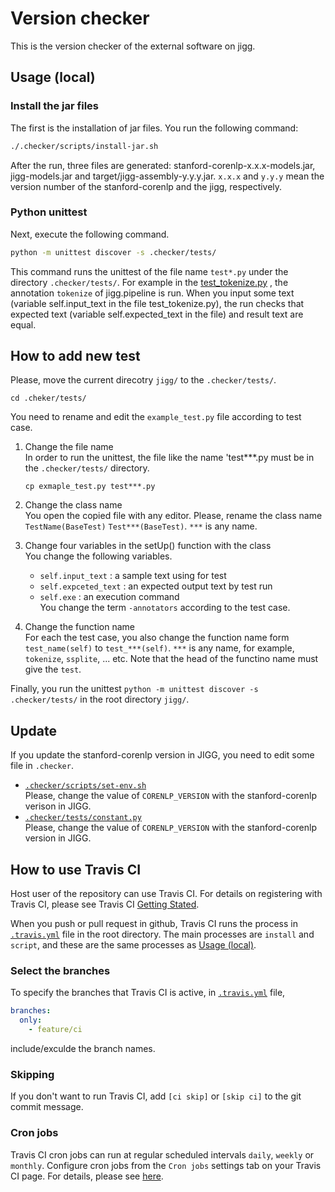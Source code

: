 # Version checker

This is the version checker of the external software on jigg.

## Usage (local)

### Install the jar files

The first is the installation of jar files. You run the following command:

```bash
./.checker/scripts/install-jar.sh
```

After the run, three files are generated:
stanford-corenlp-x.x.x-models.jar, jigg-models.jar and
target/jigg-assembly-y.y.y.jar. `x.x.x` and `y.y.y` mean the version number of
the stanford-corenlp and the jigg, respectively.

### Python unittest

Next, execute the following command.

```bash
python -m unittest discover -s .checker/tests/
```

This command runs the unittest of the file name `test*.py` under the directory `.checker/tests/`.
For example in the [test_tokenize.py](./tests/test_tokenize.py)
, the annotation `tokenize` of jigg.pipeline is run.
When you input some text (variable self.input_text in the file test_tokenize.py),
the run checks that expected text (variable self.expected_text in the file)
and result text are equal.

## How to add new test

Please, move the current direcotry `jigg/` to the `.checker/tests/`.  
```
cd .cheker/tests/
```

You need to rename and edit the `example_test.py` file according to test case.

1. Change the file name  
   In order to run the unittest, the file like the name 'test***.py must be in
   the `.checker/tests/` directory.
   ```
   cp exmaple_test.py test***.py
   ```
   
2. Change the class name  
   You open the copied file with any editor. Please, rename the class name `TestName(BaseTest)`
   `Test***(BaseTest)`. `***` is any name. 
   
3. Change four variables in the setUp() function with the class  
   You change the following variables.
   - `self.input_text` : a sample text using for test  
   - `self.expceted_text` : an expected output text by test run  
   - `self.exe` : an execution command  
     You change the term `-annotators` according to the test case.

4. Change the function name  
   For each the test case, you also change the function name form `test_name(self)` to
   `test_***(self)`. `***` is any name, for example, `tokenize`, `ssplite`, ... etc.
   Note that the head of the functino name must give the `test`.

Finally, you run the unittest `python -m unittest discover -s .checker/tests/`
in the root directory `jigg/`.

## Update

If you update the stanford-corenlp version in JIGG, you need to edit some file in `.checker`.

- [`.checker/scripts/set-env.sh`](./scripts/set-env.sh)  
  Please, change the value of `CORENLP_VERSION` with the stanford-corenlp verison in JIGG.
- [`.checker/tests/constant.py`](./tests/constant.py)  
  Please, change the value of `CORENLP_VERSION` with the stanford-corenlp version in JIGG.

## How to use Travis CI

Host user of the repository can use Travis CI.
For details on registering with Travis CI, please see Travis CI
[Getting Stated](https://docs.travis-ci.com/user/getting-started/).

When you push or pull request in github, 
Travis CI runs the process in [`.travis.yml`](../.travis.yml) file in the root directory. 
The main processes are `install` and `script`, 
and these are the same processes as [Usage (local)](#usage-local).

### Select the branches

To specify the branches that Travis CI is active, in [`.travis.yml`](../.travis.yml) file, 
```yaml
branches:
  only:
    - feature/ci
```
include/exculde the branch names.

### Skipping

If you don't want to run Travis CI, add `[ci skip]` or `[skip ci]` to the git commit message.

### Cron jobs

Travis CI cron jobs can run at regular scheduled intervals `daily`, `weekly` or `monthly`.
Configure cron jobs from the `Cron jobs` settings tab on your Travis CI page.
For details, please see [here](https://docs.travis-ci.com/user/cron-jobs/).
